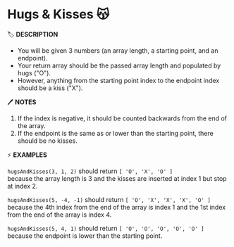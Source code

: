 # Hugs & Kisses 😽

🏷️ **DESCRIPTION**

- You will be given 3 numbers (an array length, a starting point, and an endpoint).
- Your return array should be the passed array length and populated by hugs ("O").
- However, anything from the starting point index to the endpoint index should be a kiss ("X").

🖊️ **NOTES**

1. If the index is negative, it should be counted backwards from the end of the array.
2. If the endpoint is the same as or lower than the starting point, there should be no kisses.

⚡ **EXAMPLES**

`hugsAndKisses(3, 1, 2)` should return `[ 'O', 'X', 'O' ]` <br>
because the array length is 3 and the kisses are inserted at index 1 but stop at index 2.

`hugsAndKisses(5, -4, -1)` should return `[ 'O', 'X', 'X', 'X', 'O' ]` <br>
because the 4th index from the end of the array is index 1 and the 1st index from the end of the array is index 4.

`hugsAndKisses(5, 4, 1)` should return `[ 'O', 'O', 'O', 'O', 'O' ]` <br>
because the endpoint is lower than the starting point.
